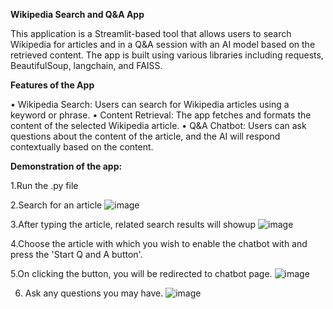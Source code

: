 **Wikipedia Search and Q&A App**

This application is a Streamlit-based tool that allows users to search Wikipedia for articles and  in a Q&A session with an AI model based on the retrieved content. 
The app is built using various libraries including requests, BeautifulSoup, langchain, and FAISS.

**Features of the App**

•	Wikipedia Search: Users can search for Wikipedia articles using a keyword or phrase.
•	Content Retrieval: The app fetches and formats the content of the selected Wikipedia article.
•	Q&A Chatbot: Users can ask questions about the content of the article, and the AI will respond contextually based on the content.

**Demonstration of the app:**

1.Run the .py file

2.Search for an article 
  ![image](https://github.com/user-attachments/assets/a305368b-8fde-4849-9a87-2cc4cf03cfd3)
  
3.After typing the article, related search results will showup
![image](https://github.com/user-attachments/assets/2a932c1e-fa8e-4404-9db1-990dc316826e)

4.Choose the article with which you wish to enable the chatbot with and press the 'Start Q and A button'.

5.On clicking the button, you will be redirected to chatbot page.
![image](https://github.com/user-attachments/assets/4dd6b6ae-bee9-4101-950d-3d9f8dcc9694)

6. Ask any questions you may have.
![image](https://github.com/user-attachments/assets/8b0a75ff-0562-4e7f-a373-b1dd83b4955c)


